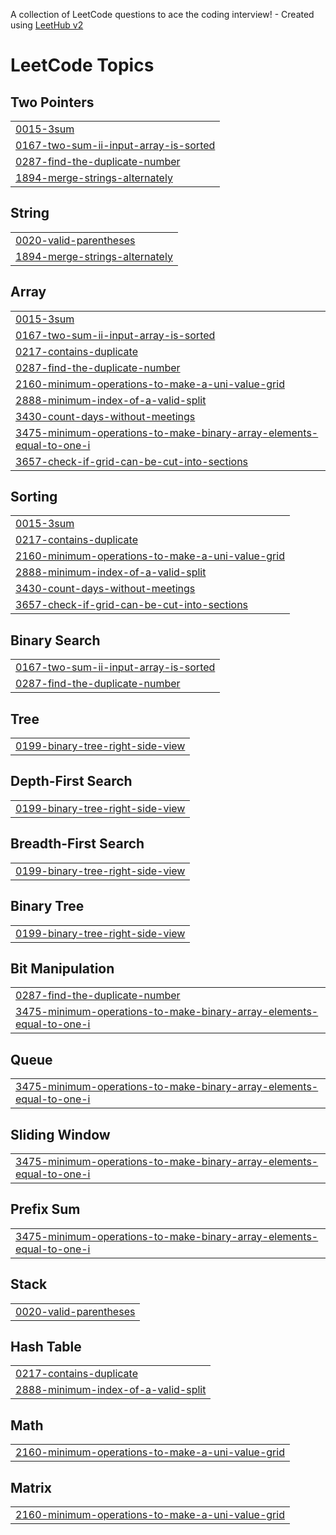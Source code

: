 A collection of LeetCode questions to ace the coding interview! - Created using [LeetHub v2](https://github.com/arunbhardwaj/LeetHub-2.0)
<!---LeetCode Topics Start-->
# LeetCode Topics
## Two Pointers
|  |
| ------- |
| [0015-3sum](https://github.com/jayesh-shadi/LC/tree/master/0015-3sum) |
| [0167-two-sum-ii-input-array-is-sorted](https://github.com/jayesh-shadi/LC/tree/master/0167-two-sum-ii-input-array-is-sorted) |
| [0287-find-the-duplicate-number](https://github.com/jayesh-shadi/LC/tree/master/0287-find-the-duplicate-number) |
| [1894-merge-strings-alternately](https://github.com/jayesh-shadi/LC/tree/master/1894-merge-strings-alternately) |
## String
|  |
| ------- |
| [0020-valid-parentheses](https://github.com/jayesh-shadi/LC/tree/master/0020-valid-parentheses) |
| [1894-merge-strings-alternately](https://github.com/jayesh-shadi/LC/tree/master/1894-merge-strings-alternately) |
## Array
|  |
| ------- |
| [0015-3sum](https://github.com/jayesh-shadi/LC/tree/master/0015-3sum) |
| [0167-two-sum-ii-input-array-is-sorted](https://github.com/jayesh-shadi/LC/tree/master/0167-two-sum-ii-input-array-is-sorted) |
| [0217-contains-duplicate](https://github.com/jayesh-shadi/LC/tree/master/0217-contains-duplicate) |
| [0287-find-the-duplicate-number](https://github.com/jayesh-shadi/LC/tree/master/0287-find-the-duplicate-number) |
| [2160-minimum-operations-to-make-a-uni-value-grid](https://github.com/jayesh-shadi/LC/tree/master/2160-minimum-operations-to-make-a-uni-value-grid) |
| [2888-minimum-index-of-a-valid-split](https://github.com/jayesh-shadi/LC/tree/master/2888-minimum-index-of-a-valid-split) |
| [3430-count-days-without-meetings](https://github.com/jayesh-shadi/LC/tree/master/3430-count-days-without-meetings) |
| [3475-minimum-operations-to-make-binary-array-elements-equal-to-one-i](https://github.com/jayesh-shadi/LC/tree/master/3475-minimum-operations-to-make-binary-array-elements-equal-to-one-i) |
| [3657-check-if-grid-can-be-cut-into-sections](https://github.com/jayesh-shadi/LC/tree/master/3657-check-if-grid-can-be-cut-into-sections) |
## Sorting
|  |
| ------- |
| [0015-3sum](https://github.com/jayesh-shadi/LC/tree/master/0015-3sum) |
| [0217-contains-duplicate](https://github.com/jayesh-shadi/LC/tree/master/0217-contains-duplicate) |
| [2160-minimum-operations-to-make-a-uni-value-grid](https://github.com/jayesh-shadi/LC/tree/master/2160-minimum-operations-to-make-a-uni-value-grid) |
| [2888-minimum-index-of-a-valid-split](https://github.com/jayesh-shadi/LC/tree/master/2888-minimum-index-of-a-valid-split) |
| [3430-count-days-without-meetings](https://github.com/jayesh-shadi/LC/tree/master/3430-count-days-without-meetings) |
| [3657-check-if-grid-can-be-cut-into-sections](https://github.com/jayesh-shadi/LC/tree/master/3657-check-if-grid-can-be-cut-into-sections) |
## Binary Search
|  |
| ------- |
| [0167-two-sum-ii-input-array-is-sorted](https://github.com/jayesh-shadi/LC/tree/master/0167-two-sum-ii-input-array-is-sorted) |
| [0287-find-the-duplicate-number](https://github.com/jayesh-shadi/LC/tree/master/0287-find-the-duplicate-number) |
## Tree
|  |
| ------- |
| [0199-binary-tree-right-side-view](https://github.com/jayesh-shadi/LC/tree/master/0199-binary-tree-right-side-view) |
## Depth-First Search
|  |
| ------- |
| [0199-binary-tree-right-side-view](https://github.com/jayesh-shadi/LC/tree/master/0199-binary-tree-right-side-view) |
## Breadth-First Search
|  |
| ------- |
| [0199-binary-tree-right-side-view](https://github.com/jayesh-shadi/LC/tree/master/0199-binary-tree-right-side-view) |
## Binary Tree
|  |
| ------- |
| [0199-binary-tree-right-side-view](https://github.com/jayesh-shadi/LC/tree/master/0199-binary-tree-right-side-view) |
## Bit Manipulation
|  |
| ------- |
| [0287-find-the-duplicate-number](https://github.com/jayesh-shadi/LC/tree/master/0287-find-the-duplicate-number) |
| [3475-minimum-operations-to-make-binary-array-elements-equal-to-one-i](https://github.com/jayesh-shadi/LC/tree/master/3475-minimum-operations-to-make-binary-array-elements-equal-to-one-i) |
## Queue
|  |
| ------- |
| [3475-minimum-operations-to-make-binary-array-elements-equal-to-one-i](https://github.com/jayesh-shadi/LC/tree/master/3475-minimum-operations-to-make-binary-array-elements-equal-to-one-i) |
## Sliding Window
|  |
| ------- |
| [3475-minimum-operations-to-make-binary-array-elements-equal-to-one-i](https://github.com/jayesh-shadi/LC/tree/master/3475-minimum-operations-to-make-binary-array-elements-equal-to-one-i) |
## Prefix Sum
|  |
| ------- |
| [3475-minimum-operations-to-make-binary-array-elements-equal-to-one-i](https://github.com/jayesh-shadi/LC/tree/master/3475-minimum-operations-to-make-binary-array-elements-equal-to-one-i) |
## Stack
|  |
| ------- |
| [0020-valid-parentheses](https://github.com/jayesh-shadi/LC/tree/master/0020-valid-parentheses) |
## Hash Table
|  |
| ------- |
| [0217-contains-duplicate](https://github.com/jayesh-shadi/LC/tree/master/0217-contains-duplicate) |
| [2888-minimum-index-of-a-valid-split](https://github.com/jayesh-shadi/LC/tree/master/2888-minimum-index-of-a-valid-split) |
## Math
|  |
| ------- |
| [2160-minimum-operations-to-make-a-uni-value-grid](https://github.com/jayesh-shadi/LC/tree/master/2160-minimum-operations-to-make-a-uni-value-grid) |
## Matrix
|  |
| ------- |
| [2160-minimum-operations-to-make-a-uni-value-grid](https://github.com/jayesh-shadi/LC/tree/master/2160-minimum-operations-to-make-a-uni-value-grid) |
<!---LeetCode Topics End-->